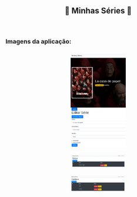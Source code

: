 <h2 align="center">
   <p>🎥 Minhas Séries 🍿</p>
</h2>

<br>
<h3>Imagens da aplicação:<h3>
<p align="center" >
  <img alt="Protótipo" width="150" src="./assets/info.png">
</p>
<p align="center" >
  <img alt="Protótipo" width="150" src="./assets/series.png">
</p>
<p align="center" >
  <img alt="Protótipo" width="150" src="./assets/generos.png">
</p>
